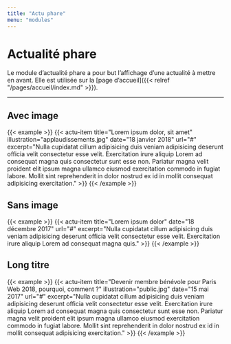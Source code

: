 ```yaml
---
title: "Actu phare"
menu: "modules"
---
```


# Actualité phare

Le module d’actualité phare a pour but l’affichage d’une actualité à mettre en avant.
Elle est utilisée sur la [page d’accueil]({{< relref "/pages/accueil/index.md" >}}).

---

## Avec image

{{< example >}}
    {{< actu-item
        title="Lorem ipsum dolor, sit amet"
        illustration="applaudissements.jpg"
        date="18 janvier 2018"
        url="#"
        excerpt="Nulla cupidatat cillum adipisicing duis veniam adipisicing deserunt officia velit consectetur esse velit. Exercitation irure aliquip Lorem ad consequat magna quis consectetur sunt esse non. Pariatur magna velit proident elit ipsum magna ullamco eiusmod exercitation commodo in fugiat labore. Mollit sint reprehenderit in dolor nostrud ex id in mollit consequat adipisicing exercitation."
    >}}
{{< /example >}}

## Sans image

{{< example >}}
    {{< actu-item
        title="Lorem ipsum dolor"
        date="18 décembre 2017"
        url="#"
        excerpt="Nulla cupidatat cillum adipisicing duis veniam adipisicing deserunt officia velit consectetur esse velit. Exercitation irure aliquip Lorem ad consequat magna quis."
    >}}
{{< /example >}}

## Long titre

{{< example >}}
    {{< actu-item
        title="Devenir membre bénévole pour Paris Web 2018, pourquoi, comment ?"
        illustration="public.jpg"
        date="15 mai 2017"
        url="#"
        excerpt="Nulla cupidatat cillum adipisicing duis veniam adipisicing deserunt officia velit consectetur esse velit. Exercitation irure aliquip Lorem ad consequat magna quis consectetur sunt esse non. Pariatur magna velit proident elit ipsum magna ullamco eiusmod exercitation commodo in fugiat labore. Mollit sint reprehenderit in dolor nostrud ex id in mollit consequat adipisicing exercitation."
    >}}
{{< /example >}}